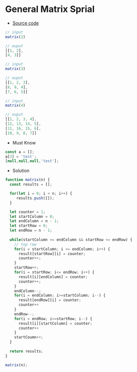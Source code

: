 # General Matrix Sprial

* [Source code](https://github.com/Hyuk/JavaScript-Study/blob/master/javascript-algorithms/javascript-algorithms/matrix/index.js) 

```javascript
// input
matrix(2)

// ouput
[[1, 2],
[4, 3]]

// input
matrix(3)

// ouput
[[1, 2, 3],
[8, 9, 4],
[7, 6, 5]]

// input
matrix(4)

// ouput
[[1, 2, 3, 4],
[12, 13, 14, 5],
[11, 16, 15, 6],
[10, 9, 8, 7]]
```

* Must Know
```javascript
const a = [];
a[3] = 'test';
[null,null,null,'test'];
```

* Solution
```javascript
function matrix(n) {
  const results = [];

  for(let i = 0; i < n; i++) {
     results.push([]);
  }

  let counter = 1;
  let startColumn = 0;
  let endColumn = n - 1;
  let startRow = 0;
  let endRow = n - 1;
  
  while(startColumn <= endColumn && startRow <= endRow) {
    // top row
    for(i = startColumn; i <= endColumn; i++) {
      result[startRow][i] = counter;
      counter++;
    }
    startRow++;
    for(i = startRow; i<= endRow; i++) {
      result[i][endColumn] = counter;
      counter++;
    }
    endColumn--;
    for(i = endColumn; i>=startColumn; i--) {
      result[endRow][i] = counter;
      counter++
    }
    endRow--;
    for(i = endRow; i>=startRow; i--) {
      result[i][startColumn] = counter;
      counter++
    }
    startCoumn++;
  }
  
  return results;
}

matrix(n);
```